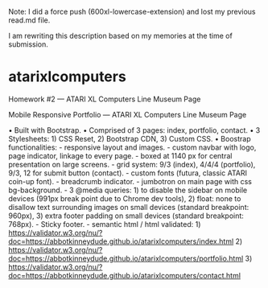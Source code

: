 Note: I did a force push (600xl-lowercase-extension) and lost my previous read.md file.

I am rewriting this description based on my memories at the time of submission.

# atarixlcomputers
Homework #2 — ATARI XL Computers Line Museum Page

 Mobile Responsive Portfolio — ATARI XL Computers Line Museum Page

• Built with Bootstrap.
• Comprised of 3 pages: index, portfolio, contact.
• 3 Stylesheets: 1) CSS Reset, 2) Bootstrap CDN, 3) Custom CSS.
• Boostrap functionalities:
    - responsive layout and images.
    - custom navbar with logo, page indicator, linkage to every page.
    - boxed at 1140 px for central presentation on large screens.
    - grid system: 9/3 (index), 4/4/4 (portfolio), 9/3, 12 for submit button (contact).
    - custom fonts (futura, classic ATARI coin-up font).
    - breadcrumb indicator.
    - jumbotron on main page with css bg-background.
    - 3 @media queries:
            1) to disable the sidebar on mobile devices (991px break point due to Chrome dev tools),
            2) float: none to disallow text surrounding images on small devices (standard breakpoint: 960px),
            3) extra footer padding on small devices (standard breakpoint: 768px).
    - Sticky footer.
    - semantic html / html validated:
            1) https://validator.w3.org/nu/?doc=https://abbotkinneydude.github.io/atarixlcomputers/index.html
            2) https://validator.w3.org/nu/?doc=https://abbotkinneydude.github.io/atarixlcomputers/portfolio.html
            3) https://validator.w3.org/nu/?doc=https://abbotkinneydude.github.io/atarixlcomputers/contact.html
